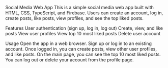 Social Media Web App
This is a simple social media web app built with HTML, CSS, TypeScript, and Firebase. Users can create an account, log in, create posts, like posts, view profiles, and see the top liked posts.

Features
User authentication (sign up, log in, log out)
Create, view, and like posts
View user profiles
View top 10 most liked posts
Delete user account


Usage
Open the app in a web browser.
Sign up or log in to an existing account.
Once logged in, you can create posts, view other user profiles, and like posts.
On the main page, you can see the top 10 most liked posts.
You can log out or delete your account from the profile page.
